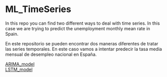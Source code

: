 # ML_TimeSeries    
In this repo you can find two  different ways to deal with time series. In this case we are trying to predict the unemployment monthly mean rate in Spain.    

En este repositorio se pueden encontrar dos maneras diferentes de tratar las series temporales. En este caso vamos a intentar predecir la tasa media mensual de desempleo nacional en España.    

[ARIMA_model](https://github.com/JesusGomezHernandez/ML_TimeSeries/tree/master/ARIMA_model)    
[LSTM_model](https://github.com/JesusGomezHernandez/ML_TimeSeries/tree/master/LSTM_model)



